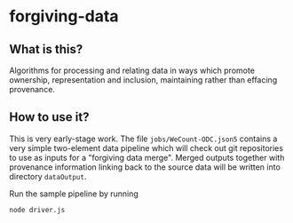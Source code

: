 # forgiving-data

## What is this?

Algorithms for processing and relating data in ways which promote ownership, representation and inclusion,
maintaining rather than effacing provenance.

## How to use it?

This is very early-stage work. The file `jobs/WeCount-ODC.json5` contains a very simple two-element
data pipeline which will check out git repositories to use as inputs for a "forgiving data merge".
Merged outputs together with provenance information linking back to the source data will be written
into directory `dataOutput`.

Run the sample pipeline by running

    node driver.js
